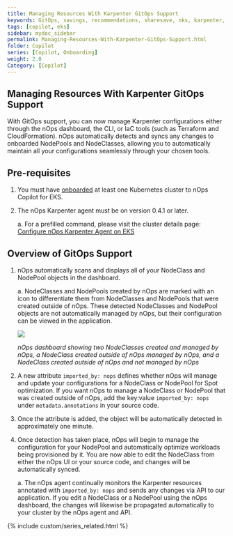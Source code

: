 ```yaml
---
title: Managing Resources With Karpenter GitOps Support
keywords: GitOps, savings, recommendations, sharesave, nks, karpenter, compute copilot
tags: [copilot, eks]
sidebar: mydoc_sidebar
permalink: Managing-Resources-With-Karpenter-GitOps-Support.html
folder: Copilot
series: [Copilot, Onboarding]
weight: 2.0
Category: [Copilot]
---
```


## Managing Resources With Karpenter GitOps Support

With GitOps support, you can now manage Karpenter configurations either through the nOps dashboard, the CLI, or IaC tools (such as Terraform and CloudFormation). nOps automatically detects and syncs any changes to onboarded NodePools and NodeClasses, allowing you to automatically maintain all your configurations seamlessly through your chosen tools.

## Pre-requisites

1. You must have [onboarded](https://help.nops.io/copilot-eks-onboarding.html) at least one Kubernetes cluster to nOps Copilot for EKS.

2. The nOps Karpenter agent must be on version 0.4.1 or later. 

   a. For a prefilled command, please visit the cluster details page: [Configure nOps Karpenter Agent on EKS](https://help.nops.io/Configure-nOps-Kubernetes-Agent-on-EKS.html)

## Overview of GitOps Support

1. nOps automatically scans and displays all of your NodeClass and NodePool objects in the dashboard. 

   a. NodeClasses and NodePools created by nOps are marked with an icon to differentiate them from NodeClasses and NodePools that were created outside of nOps. These detected NodeClasses and NodePool objects are not automatically managed by nOps, but their configuration can be viewed in the application.

   ![](https://lh7-us.googleusercontent.com/mEtxOo2h5BH1DWmXJHGDG4eadLDhXV9Ar4QbmnDwdz7On3UwcABRz27GxY5SeVI5ED6-hqwfB-ny-HU0YTXHtmoQNQaR7qmBq19YWsq7RwS5-ILPenxj_UFzjhYL1bSgFiaJRn7hll_QxwLTFETB2Ig)

   _nOps dashboard showing two NodeClasses created and managed by nOps, a NodeClass created outside of nOps managed by nOps, and a NodeClass created outside of nOps and not managed by nOps_

2. A new attribute `imported_by: nops` defines whether nOps will manage and update your configurations for a NodeClass or NodePool for Spot optimization. If you want nOps to manage a NodeClass or NodePool that was created outside of nOps, add the key:value `imported_by: nops` under `metadata.annotations` in your source code.

3. Once the attribute is added, the object will be automatically detected in approximately one minute. 

4. Once detection has taken place, nOps will begin to manage the configuration for your NodePool and automatically optimize workloads being provisioned by it. You are now able to edit the NodeClass from either the nOps UI or your source code, and changes will be automatically synced.   

   a. The nOps agent continually monitors the Karpenter resources annotated with `imported_by: nops` and sends any changes via API to our application. If you edit a NodeClass or a NodePool using the nOps dashboard, the changes will likewise be propagated automatically to your cluster by the nOps agent and API. 

{% include custom/series_related.html %}